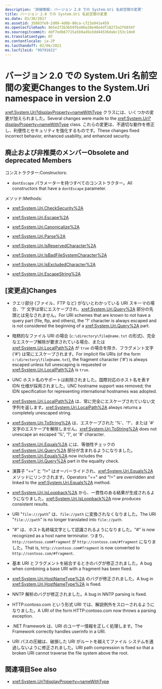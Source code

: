 ```yaml
---
description: '詳細情報: バージョン 2.0 での System.Uri 名前空間の変更'
title: バージョン 2.0 での System.Uri 名前空間の変更
ms.date: 03/30/2017
ms.assetid: 35883fe9-2d09-4d8b-80ca-cf23a941e459
ms.openlocfilehash: 8b5e2f2b3b59fba96e20e40a4df18273a2f6034f
ms.sourcegitcommit: ddf7edb67715a5b9a45e3dd44536dabc153c1de0
ms.translationtype: HT
ms.contentlocale: ja-JP
ms.lasthandoff: 02/06/2021
ms.locfileid: "99791622"
---
```

# <a name="changes-to-the-systemuri-namespace-in-version-20"></a><span data-ttu-id="19f78-103">バージョン 2.0 での System.Uri 名前空間の変更</span><span class="sxs-lookup"><span data-stu-id="19f78-103">Changes to the System.Uri namespace in version 2.0</span></span>

<span data-ttu-id="19f78-104"><xref:System.Uri?displayProperty=nameWithType> クラスには、いくつかの変更が加えられました。</span><span class="sxs-lookup"><span data-stu-id="19f78-104">Several changes were made to the <xref:System.Uri?displayProperty=nameWithType> class.</span></span> <span data-ttu-id="19f78-105">これらの変更は、不適切な動作を修正し、利便性とセキュリティを強化するものです。</span><span class="sxs-lookup"><span data-stu-id="19f78-105">These changes fixed incorrect behavior, enhanced usability, and enhanced security.</span></span>

## <a name="obsolete-and-deprecated-members"></a><span data-ttu-id="19f78-106">廃止および非推奨のメンバー</span><span class="sxs-lookup"><span data-stu-id="19f78-106">Obsolete and deprecated Members</span></span>

 <span data-ttu-id="19f78-107">コンストラクター:</span><span class="sxs-lookup"><span data-stu-id="19f78-107">Constructors:</span></span>

- <span data-ttu-id="19f78-108">`dontEscape` パラメーターを持つすべてのコンストラクター。</span><span class="sxs-lookup"><span data-stu-id="19f78-108">All constructors that have a `dontEscape` parameter.</span></span>

 <span data-ttu-id="19f78-109">メソッド:</span><span class="sxs-lookup"><span data-stu-id="19f78-109">Methods:</span></span>

- <xref:System.Uri.CheckSecurity%2A>

- <xref:System.Uri.Escape%2A>

- <xref:System.Uri.Canonicalize%2A>

- <xref:System.Uri.Parse%2A>

- <xref:System.Uri.IsReservedCharacter%2A>

- <xref:System.Uri.IsBadFileSystemCharacter%2A>

- <xref:System.Uri.IsExcludedCharacter%2A>

- <xref:System.Uri.EscapeString%2A>

## <a name="changes"></a><span data-ttu-id="19f78-110">[変更点]</span><span class="sxs-lookup"><span data-stu-id="19f78-110">Changes</span></span>

- <span data-ttu-id="19f78-111">クエリ部分 (ファイル、FTP など) がないとわかっている URI スキーマの場合、'?' 文字は常にエスケープされ、<xref:System.Uri.Query%2A> 部分の先頭とは見なされません。</span><span class="sxs-lookup"><span data-stu-id="19f78-111">For URI schemes that are known to not have a query part (file, ftp, and others), the '?' character is always escaped and is not considered the beginning of a <xref:System.Uri.Query%2A> part.</span></span>

- <span data-ttu-id="19f78-112">暗黙的なファイル URI の場合 (`c:\directory\file@name.txt` の形式)、完全なエスケープ解除が要求されている場合、または <xref:System.Uri.LocalPath%2A> が `true` の場合を除き、フラグメント文字 ('#') は常にエスケープされます。</span><span class="sxs-lookup"><span data-stu-id="19f78-112">For implicit file URIs (of the form `c:\directory\file@name.txt`), the fragment character ('#') is always escaped unless full unescaping is requested or <xref:System.Uri.LocalPath%2A> is `true`.</span></span>

- <span data-ttu-id="19f78-113">UNC ホスト名のサポートは削除されました。国際対応のホスト名を表す IDN 仕様が採用されました。</span><span class="sxs-lookup"><span data-stu-id="19f78-113">UNC hostname support was removed; the IDN specification for representing international hostnames was adopted.</span></span>

- <span data-ttu-id="19f78-114"><xref:System.Uri.LocalPath%2A> は、常に完全にエスケープされていない文字列を返します。</span><span class="sxs-lookup"><span data-stu-id="19f78-114"><xref:System.Uri.LocalPath%2A> always returns a completely unescaped string.</span></span>

- <span data-ttu-id="19f78-115"><xref:System.Uri.ToString%2A> は、エスケープされた '%'、'?'、または '#' 文字のエスケープを解除しません。</span><span class="sxs-lookup"><span data-stu-id="19f78-115"><xref:System.Uri.ToString%2A> does not unescape an escaped '%', '?', or '#' character.</span></span>

- <span data-ttu-id="19f78-116"><xref:System.Uri.Equals%2A> には、等価性チェックの <xref:System.Uri.Query%2A> 部分が含まれるようになりました。</span><span class="sxs-lookup"><span data-stu-id="19f78-116"><xref:System.Uri.Equals%2A> now includes the <xref:System.Uri.Query%2A> part in the equality check.</span></span>

- <span data-ttu-id="19f78-117">演算子 "==" と "!=" はオーバーライドされ、<xref:System.Uri.Equals%2A> メソッドにリンクされます。</span><span class="sxs-lookup"><span data-stu-id="19f78-117">Operators "==" and "!=" are overridden and linked to the <xref:System.Uri.Equals%2A> method.</span></span>

- <span data-ttu-id="19f78-118"><xref:System.Uri.IsLoopback%2A> から、一貫性のある結果が生成されるようになりました。</span><span class="sxs-lookup"><span data-stu-id="19f78-118"><xref:System.Uri.IsLoopback%2A> now produces consistent results.</span></span>

- <span data-ttu-id="19f78-119">URI "`file:///path`" は、`file://path` に変換されなくなりました。</span><span class="sxs-lookup"><span data-stu-id="19f78-119">The URI "`file:///path`" is no longer translated into `file://path`.</span></span>

- <span data-ttu-id="19f78-120">"#" は、ホスト名終端文字として認識されるようになりました。</span><span class="sxs-lookup"><span data-stu-id="19f78-120">"#" is now recognized as a host name terminator.</span></span> <span data-ttu-id="19f78-121">つまり、`http://contoso.com#fragment` が `http://contoso.com/#fragment` になりました。</span><span class="sxs-lookup"><span data-stu-id="19f78-121">That is, `http://contoso.com#fragment` is now converted to `http://contoso.com/#fragment`.</span></span>

- <span data-ttu-id="19f78-122">基本 URI とフラグメントを結合するときのバグが修正されました。</span><span class="sxs-lookup"><span data-stu-id="19f78-122">A bug when combining a base URI with a fragment has been fixed.</span></span>

- <span data-ttu-id="19f78-123"><xref:System.Uri.HostNameType%2A> のバグが修正されました。</span><span class="sxs-lookup"><span data-stu-id="19f78-123">A bug in <xref:System.Uri.HostNameType%2A> is fixed.</span></span>

- <span data-ttu-id="19f78-124">NNTP 解析のバグが修正されました。</span><span class="sxs-lookup"><span data-stu-id="19f78-124">A bug in NNTP parsing is fixed.</span></span>

- <span data-ttu-id="19f78-125">HTTP:contoso.com という形式 URI では、解説例外をスローされるようになりました。</span><span class="sxs-lookup"><span data-stu-id="19f78-125">A URI of the form HTTP:contoso.com now throws a parsing exception.</span></span>

- <span data-ttu-id="19f78-126">.NET Framework は、URI のユーザー情報を正しく処理します。</span><span class="sxs-lookup"><span data-stu-id="19f78-126">The Framework correctly handles userinfo in a URI.</span></span>

- <span data-ttu-id="19f78-127">URI パスの圧縮は、破損した URI がルートを越えてファイル システムを通過しないように修正されました。</span><span class="sxs-lookup"><span data-stu-id="19f78-127">URI path compression is fixed so that a broken URI cannot traverse the file system above the root.</span></span>

## <a name="see-also"></a><span data-ttu-id="19f78-128">関連項目</span><span class="sxs-lookup"><span data-stu-id="19f78-128">See also</span></span>

- <xref:System.Uri?displayProperty=nameWithType>
